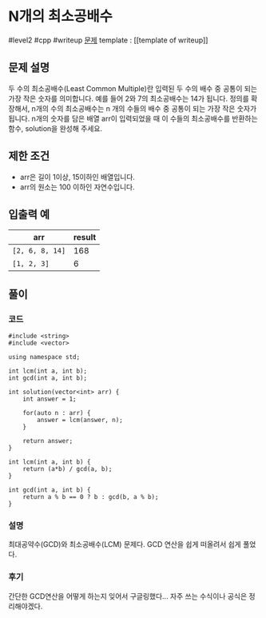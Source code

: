 # N개의 최소공배수

#level2 #cpp #writeup
[문제](https://school.programmers.co.kr/learn/courses/30/lessons/12953)
template : [[template of writeup]]

## 문제 설명

두 수의 최소공배수(Least Common Multiple)란 입력된 두 수의 배수 중 공통이 되는 가장 작은 숫자를 의미합니다. 예를 들어 2와 7의 최소공배수는 14가 됩니다. 정의를 확장해서, n개의 수의 최소공배수는 n 개의 수들의 배수 중 공통이 되는 가장 작은 숫자가 됩니다. n개의 숫자를 담은 배열 arr이 입력되었을 때 이 수들의 최소공배수를 반환하는 함수, solution을 완성해 주세요.

## 제한 조건

- arr은 길이 1이상, 15이하인 배열입니다.
- arr의 원소는 100 이하인 자연수입니다.

## 입출력 예

| arr             | result |
| --------------- | ------ |
| `[2, 6, 8, 14]` | 168    |
| `[1, 2, 3]`     | 6      |

## 풀이

### 코드

```
#include <string>
#include <vector>

using namespace std;

int lcm(int a, int b);
int gcd(int a, int b);

int solution(vector<int> arr) {
    int answer = 1;
    
    for(auto n : arr) {
        answer = lcm(answer, n);
    }
    
    return answer;
}

int lcm(int a, int b) {
    return (a*b) / gcd(a, b);
}

int gcd(int a, int b) {
    return a % b == 0 ? b : gcd(b, a % b);
}
```

### 설명

최대공약수(GCD)와 최소공배수(LCM) 문제다. GCD 연산을 쉽게 떠올려서 쉽게 풀었다.

### 후기

간단한 GCD연산을 어떻게 하는지 잊어서 구글링했다... 자주 쓰는 수식이나 공식은 정리해야겠다.
